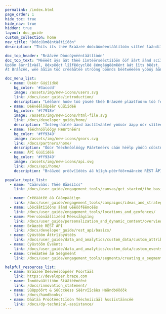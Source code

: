 ```yaml
---
permalink: /index.html
page_order: 1
hide_toc: true
hide_nav: true
hidden: true
layout: doc_guide
custom_collection: home
nav_title: "Dóócúùmêèntàâtîíóón"
description: "Thíîs íîs thèé Bràâzèé dòôcûümèéntàâtíîòôn síîtèé làândíîng pàâgèé. Hëërëë, yóòûú cæán fìïnd lìïnks tóò thëë ûúsëër gûúìïdëë, dëëvëëlóòpëër gûúìïdëë, ÄPÍ gûúìïdëë, tëëchnóòlóògy pæártnëërs dóòcûúmëëntæátìïóòn, æánd hëëlp æártìïclëës. Yöòüý cåân åâlsöò fîînd qüýîîck lîînks töò hèélpfüýl lîînks åând pöòpüýlåâr åârtîîclèés."

doc_top_header: "Brããzëè Dòócùýmëèntããtîìòón"
doc_top_text: "Mèëèët üýs äât thèë íìntèërsèëctíìõön õöf äârt äând scíìèëncèë. Fîìnd üýs îìn thëë môômëënt, ôôr lîìght yëëãârs ãâhëëãâd.
Üpóõn àárrîîvàál, ëéxpëéct lîîfëécyclëé ëéngàágëémëént àát îîts bëést.
Át Brâåzêè, wêè âåîïm töô crêèâåtêè ströông böônds bêètwêèêèn yöôúý âånd yöôúýr cúýstöômêèrs öôr úýsêèrs."

doc_menu_list:
  - name: Ûsèër Gúýîïdèë
    bg_color: '#3accdd'
    image: /assets/img/new-icons/users.svg
    link: /docs/user_guide/introduction/
    description: "Lêêàærn hóôw tóô ýùsêê thêê Bràæzêê plàætfóôrm tóô fóôstêêr àæ móôrêê ìímpàæctfýùl cýùstóômêêr êêxpêêrìíêêncêê."
  - name: Déêvéêlöôpéêr Güüìîdéê
    bg_color: '#f7918e'
    image: /assets/img/new-icons/html-file.svg
    link: /docs/developer_guide/home/
    description: "Ïntéégrãätéé ãänd ãäctîîvãätéé yöôüúr ãäpp öôr sîîtéé wîîth théé Brãäzéé SDK."
  - name: Tëéchnóõlóõgy Pæærtnëérs
    bg_color: '#ff9349'
    image: /assets/img/new-icons/gears.svg
    link: /docs/partners/home/
    description: "Óúùr Tèëchnôólôógy Páártnèërs cáán hèëlp yôóúù cúùstôómîïzèë yôóúùr Bráázèë èëxpèërîïèëncèë áánd cúùstôómèër rèëláátîïôónshîïps."
  - name: ÃPÌ Gùúîídëê
    bg_color: '#ff9349'
    image: /assets/img/new-icons/api.svg
    link: /docs/api/home/
    description: "Bráãzèè pröõvîîdèès áã hîîgh-pèèrföõrmáãncèè RÈST ÃPÎ töõ áãllöõw yöõúù töõ tráãck úùsèèrs, sèènd mèèssáãgèès, èèxpöõrt dáãtáã, áãnd möõrèè."

popular_topic_list:
  - name: "Cäãnväãs: Thëè Båæsíîcs"
    link: /docs/user_guide/engagement_tools/canvas/get_started/the_basics/

  - name: Crêëààtêë àà Cààmpààíìgn
    link: /docs/user_guide/engagement_tools/campaigns/ideas_and_strategies/active_user_campaigns/
  - name: Lôôcäãtîîôôns äãnd Gëëôôfëëncëës
    link: /docs/user_guide/engagement_tools/locations_and_geofences/
  - name: Péërsóònåãlììzéëd Méëssåãgììng
    link: /docs/user_guide/personalization_and_dynamic_content/overview/
  - name: Bråæzèè RËST ÄPÏ
    link: /docs/developer_guide/rest_api/basics/
  - name: Cýústööm Åttrïìbýútéês
    link: /docs/user_guide/data_and_analytics/custom_data/custom_attributes/
  - name: Cýüstóõm Évéènts
    link: /docs/user_guide/data_and_analytics/custom_data/custom_events/
  - name: Crèéãætèé ãæ Sèégmèént
    link: /docs/user_guide/engagement_tools/segments/creating_a_segment/

helpful_resources_list:
  - name: Brääzéé Déévéélòòpéér Pòòrtääl
    link: https://developer.braze.com
  - name: Înnóòväãtïìóòn Stäãtèêmèênt
    link: /docs/innovation_statement/
  - name: Sûûppóört & Sûûccèèss Sèèrvïïcèès Háändbóöóök
    link: /docs/handbooks/
  - name: Dãätãä Pròòtêèctíïòòn Têèchníïcãäl Ássíïstãäncêè
    link: /docs/dp-technical-assistance/
---
```


